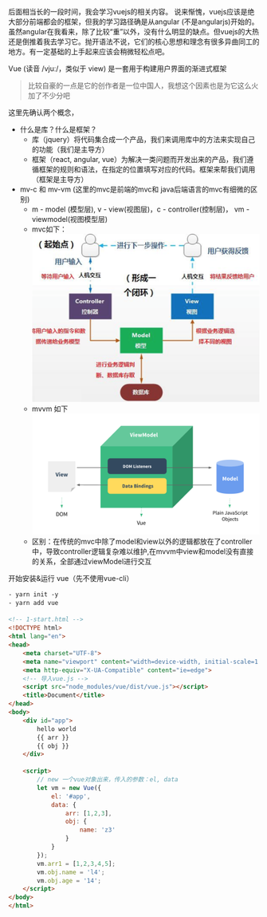 后面相当长的一段时间，我会学习vuejs的相关内容。
说来惭愧，vuejs应该是绝大部分前端都会的框架，但我的学习路径确是从angular (不是angularjs)开始的。
虽然angular在我看来，除了比较“重”以外，没有什么明显的缺点。但vuejs的大热还是倒推着我去学习它。抛开语法不说，它们的核心思想和理念有很多异曲同工的地方。有一定基础的上手起来应该会稍微轻松点吧。

Vue (读音 /vjuː/，类似于 view) 是一套用于构建用户界面的渐进式框架
> 比较自豪的一点是它的创作者是一位中国人，我想这个因素也是为它这么火加了不少分吧

这里先确认两个概念，
* 什么是库？什么是框架？
    * 库（jquery）将代码集合成一个产品，我们来调用库中的方法来实现自己的功能（我们是主导方）
    * 框架（react, angular, vue）为解决一类问题而开发出来的产品，我们遵循框架的规则和语法，在指定的位置填写对应的代码。框架来帮我们调用（框架是主导方）
* mv-c 和 mv-vm (这里的mvc是前端的mvc和 java后端语言的mvc有细微的区别)
    * m - model (模型层), v - view(视图层)，c - controller(控制层)， vm - viewmodel(视图模型层)
    * mvc如下：
        ![image](../static/mvc.png)
    * mvvm 如下
        ![image](../static/mvvm.png)
    * 区别：在传统的mvc中除了model和view以外的逻辑都放在了controller中，导致controller逻辑复杂难以维护,在mvvm中view和model没有直接的关系，全部通过viewModel进行交互

开始安装&运行 vue（先不使用vue-cli）
```html
- yarn init -y
- yarn add vue

<!-- 1-start.html -->
<!DOCTYPE html>
<html lang="en">
<head>
    <meta charset="UTF-8">
    <meta name="viewport" content="width=device-width, initial-scale=1.0">
    <meta http-equiv="X-UA-Compatible" content="ie=edge">
    <!-- 导入vue.js -->
    <script src="node_modules/vue/dist/vue.js"></script>
    <title>Document</title>
</head>
<body>
    <div id="app">
        hello world
        {{ arr }}
        {{ obj }}
    </div>

    <script>
        // new 一个vue对象出来，传入的参数：el, data
        let vm = new Vue({
            el: '#app',
            data: {
                arr: [1,2,3],
                obj: {
                    name: 'z3'
                }
            }
        });
        vm.arr1 = [1,2,3,4,5];
        vm.obj.name = 'l4';
        vm.obj.age = '14';
    </script>
</body>
</html>
```




